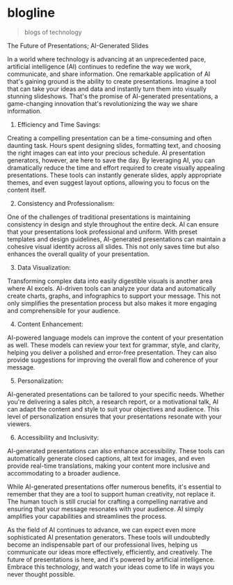 # blogline
>blogs of technology

The Future of Presentations; AI-Generated Slides

In a world where technology is advancing at an unprecedented pace, artificial intelligence (AI) continues to redefine the way we work, communicate, and share information. One remarkable application of AI that's gaining ground is the ability to create presentations. Imagine a tool that can take your ideas and data and instantly turn them into visually stunning slideshows. That's the promise of AI-generated presentations, a game-changing innovation that's revolutionizing the way we share information.

1. Efficiency and Time Savings:

Creating a compelling presentation can be a time-consuming and often daunting task. Hours spent designing slides, formatting text, and choosing the right images can eat into your precious schedule. AI presentation generators, however, are here to save the day. By leveraging AI, you can dramatically reduce the time and effort required to create visually appealing presentations. These tools can instantly generate slides, apply appropriate themes, and even suggest layout options, allowing you to focus on the content itself.

2. Consistency and Professionalism:

One of the challenges of traditional presentations is maintaining consistency in design and style throughout the entire deck. AI can ensure that your presentations look professional and uniform. With preset templates and design guidelines, AI-generated presentations can maintain a cohesive visual identity across all slides. This not only saves time but also enhances the overall quality of your presentation.

3. Data Visualization:

Transforming complex data into easily digestible visuals is another area where AI excels. AI-driven tools can analyze your data and automatically create charts, graphs, and infographics to support your message. This not only simplifies the presentation process but also makes it more engaging and comprehensible for your audience.

4. Content Enhancement:

AI-powered language models can improve the content of your presentation as well. These models can review your text for grammar, style, and clarity, helping you deliver a polished and error-free presentation. They can also provide suggestions for improving the overall flow and coherence of your message.

5. Personalization:

AI-generated presentations can be tailored to your specific needs. Whether you're delivering a sales pitch, a research report, or a motivational talk, AI can adapt the content and style to suit your objectives and audience. This level of personalization ensures that your presentations resonate with your viewers.

6. Accessibility and Inclusivity:

AI-generated presentations can also enhance accessibility. These tools can automatically generate closed captions, alt text for images, and even provide real-time translations, making your content more inclusive and accommodating to a broader audience.

While AI-generated presentations offer numerous benefits, it's essential to remember that they are a tool to support human creativity, not replace it. The human touch is still crucial for crafting a compelling narrative and ensuring that your message resonates with your audience. AI simply amplifies your capabilities and streamlines the process.

As the field of AI continues to advance, we can expect even more sophisticated AI presentation generators. These tools will undoubtedly become an indispensable part of our professional lives, helping us communicate our ideas more effectively, efficiently, and creatively. The future of presentations is here, and it's powered by artificial intelligence. Embrace this technology, and watch your ideas come to life in ways you never thought possible.




